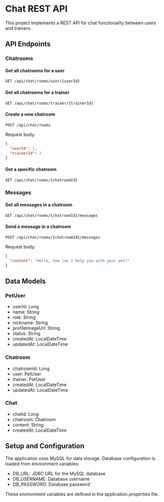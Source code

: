 # Chat REST API

This project implements a REST API for chat functionality between users and trainers.

## API Endpoints

### Chatrooms

#### Get all chatrooms for a user
```
GET /api/chat/rooms/user/{userId}
```

#### Get all chatrooms for a trainer
```
GET /api/chat/rooms/trainer/{trainerId}
```

#### Create a new chatroom
```
POST /api/chat/rooms
```
Request body:
```json
{
  "userId": 1,
  "trainerId": 2
}
```

#### Get a specific chatroom
```
GET /api/chat/rooms/{chatroomId}
```

### Messages

#### Get all messages in a chatroom
```
GET /api/chat/rooms/{chatroomId}/messages
```

#### Send a message in a chatroom
```
POST /api/chat/rooms/{chatroomId}/messages
```
Request body:
```json
{
  "content": "Hello, how can I help you with your pet?"
}
```

## Data Models

### PetUser
- userId: Long
- name: String
- role: String
- nickname: String
- profileImageUrl: String
- status: String
- createdAt: LocalDateTime
- updatedAt: LocalDateTime

### Chatroom
- chatroomId: Long
- user: PetUser
- trainer: PetUser
- createdAt: LocalDateTime
- updatedAt: LocalDateTime

### Chat
- chatId: Long
- chatroom: Chatroom
- content: String
- createdAt: LocalDateTime

## Setup and Configuration

The application uses MySQL for data storage. Database configuration is loaded from environment variables:
- DB_URL: JDBC URL for the MySQL database
- DB_USERNAME: Database username
- DB_PASSWORD: Database password

These environment variables are defined in the application.properties file.
